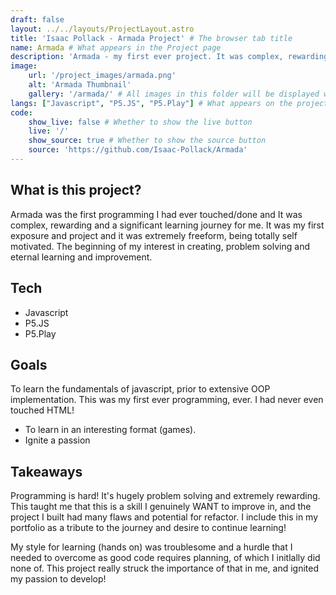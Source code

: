 ```yaml
---
draft: false
layout: ../../layouts/ProjectLayout.astro
title: 'Isaac Pollack - Armada Project' # The browser tab title
name: Armada # What appears in the Project page
description: 'Armada - my first ever project. It was complex, rewarding and a significant learning journey for me. An important milestone in my developer journey.'
image:
    url: '/project_images/armada.png'
    alt: 'Armada Thumbnail'
    gallery: '/armada/' # All images in this folder will be displayed within the projects Gallery (requires both slashes so as not to pick up thumbnails)
langs: ["Javascript", "P5.JS", "P5.Play"] # What appears on the projects 'card'
code:
    show_live: false # Whether to show the live button
    live: '/'
    show_source: true # Whether to show the source button
    source: 'https://github.com/Isaac-Pollack/Armada'
---
```


## What is this project?

Armada was the first programming I had ever touched/done and It was complex, rewarding and a significant learning journey for me. It was my first exposure and project and it was extremely freeform, being totally self motivated. The beginning of my interest in creating, problem solving and eternal learning and improvement.

## Tech

- Javascript
- P5.JS
- P5.Play

## Goals

To learn the fundamentals of javascript, prior to extensive OOP implementation. This was my first ever programming, ever. I had never even touched HTML!

- To learn in an interesting format (games).
- Ignite a passion

## Takeaways

Programming is hard! It's hugely problem solving and extremely rewarding. This taught me that this is a skill I genuinely WANT to improve in, and the project I built had many flaws and potential for refactor. I include this in my portfolio as a tribute to the journey and desire to continue learning!

My style for learning (hands on) was troublesome and a hurdle that I needed to overcome as good code requires planning, of which I initlally did none of. This project really struck the importance of that in me, and ignited my passion to develop!
